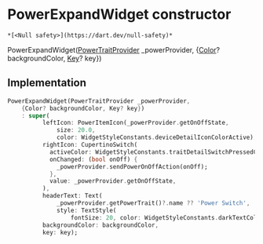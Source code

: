 


# PowerExpandWidget constructor




    *[<Null safety>](https://dart.dev/null-safety)*



PowerExpandWidget([PowerTraitProvider](../../providers_power_trait_provider/PowerTraitProvider-class.md) _powerProvider, {[Color](https://api.flutter.dev/flutter/dart-ui/Color-class.html)? backgroundColor, [Key](https://api.flutter.dev/flutter/foundation/Key-class.html)? key})





## Implementation

```dart
PowerExpandWidget(PowerTraitProvider _powerProvider,
    {Color? backgroundColor, Key? key})
    : super(
          leftIcon: PowerItemIcon(_powerProvider.getOnOffState,
              size: 20.0,
              color: WidgetStyleConstants.deviceDetailIconColorActive),
          rightIcon: CupertinoSwitch(
            activeColor: WidgetStyleConstants.traitDetailSwitchPressedColor,
            onChanged: (bool onOff) {
              _powerProvider.sendPowerOnOffAction(onOff);
            },
            value: _powerProvider.getOnOffState,
          ),
          headerText: Text(
              _powerProvider.getPowerTrait()?.name ?? 'Power Switch',
              style: TextStyle(
                  fontSize: 20, color: WidgetStyleConstants.darkTextColor)),
          backgroundColor: backgroundColor,
          key: key);
```







